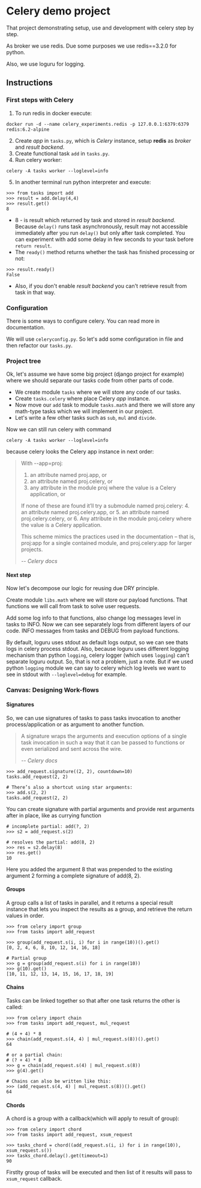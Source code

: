 # Celery demo project

That project demonstrating setup, use and development with celery step by step.

As broker we use redis. Due some purposes we use redis==3.2.0 for python.

Also, we use loguru for logging.

## Instructions


### First steps with Celery

1) To run redis in docker execute:
```shell
docker run -d --name celery_experiments.redis -p 127.0.0.1:6379:6379 redis:6.2-alpine
```
2) Create _app_ in `tasks.py`, which is _Celery_ instance, setup **redis** as _broker_ and
_result backend_.
3) Create functional task `add` in `tasks.py`.
4) Run celery worker:
```shell
celery -A tasks worker --loglevel=info
```
5) In another terminal run python interpreter and execute:
```pycon
>>> from tasks import add
>>> result = add.delay(4,4)
>>> result.get()
8
```
- 8 - is result which returned by task and stored in _result backend_. 
Because `delay()` runs task asynchronously, result may not accessible immediately 
after you run `delay()` but only after task completed. You can experiment with add
some delay in few seconds to your task before `return result`.
- The `ready()` method returns whether the task has finished processing or not:
```pycon
>>> result.ready()
False
```
- Also, if you don't enable _result backend_ you can't retrieve result from task 
in that way.


### Configuration

There is some ways to configure celery. You can read more in documentation.

We will use `celeryconfig.py`. So let's add some configuration in file and then 
refactor our `tasks.py`.


### Project tree

Ok, let's assume we have some big project (django project for example) where we 
should separate our tasks code from other parts of code.
- We create module `tasks` where we will store any code of our tasks.
- Create `tasks.celery` where place Celery _app_ instance.
- Now move our `add` task to module `tasks.math` and there we will store any 
math-type tasks which we will implement in our project.
- Let's write a few other tasks such as `sub`, `mul` and `divide`.

Now we can still run celery with command
```shell
celery -A tasks worker --loglevel=info
```
because celery looks the Celery app instance in next order:

> With --app=proj:
>    1. an attribute named proj.app, or
>    2. an attribute named proj.celery, or
>    3. any attribute in the module proj where the value is a Celery application, or
> 
> If none of these are found it’ll try a submodule named proj.celery:
>    4. an attribute named proj.celery.app, or
>    5. an attribute named proj.celery.celery, or
>    6. Any attribute in the module proj.celery where the value is a Celery application.
> 
> This scheme mimics the practices used in the documentation – that is, proj:app
> for a single contained module, and proj.celery:app for larger projects.
> 
> -- <cite>Celery docs</cite>

#### Next step

Now let's decompose our logic for reusing due DRY principle.

Create module `libs.math` where we will store our payload functions. That 
functions we will call from task to solve user requests.

Add some log info to that functions, also change log messages level in 
tasks to INFO. Now we can see separately logs from different layers of our code.
INFO messages from tasks and DEBUG from payload functions.

By default, loguru uses stdout as default logs output, so we can see thats logs in 
celery process stdout. Also, because loguru uses different logging mechanism than 
python `logging`, celery logger (which uses `logging`) can't separate loguru output.
So, that is not a problem, just a note. But if we used python `logging` module
we can say to celery which log levels we want to see in stdout with 
`--loglevel=debug` for example.

### Canvas: Designing Work-flows
#### Signatures

So, we can use signatures of tasks to pass tasks invocation to  another 
process/application or as argument to another function.

> A signature wraps the arguments and execution options of a single task 
> invocation in such a way that it can be passed to functions or even serialized 
> and sent across the wire.
> 
> -- <cite>Celery docs</cite>

```pycon
>>> add_request.signature((2, 2), countdown=10)
tasks.add_request(2, 2)

# There’s also a shortcut using star arguments:
>>> add.s(2, 2)
tasks.add_request(2, 2)
```

You can create signature with partial arguments and provide rest arguments after
in place, like as currying function

```pycon
# incomplete partial: add(?, 2)
>>> s2 = add_request.s(2)

# resolves the partial: add(8, 2)
>>> res = s2.delay(8)
>>> res.get()
10
```
Here you added the argument 8 that was prepended to the existing argument 2 
forming a complete signature of add(8, 2).

#### Groups

A group calls a list of tasks in parallel, and it returns a special result 
instance that lets you inspect the results as a group, and retrieve the return 
values in order.

```pycon
>>> from celery import group
>>> from tasks import add_request

>>> group(add_request.s(i, i) for i in range(10))().get()
[0, 2, 4, 6, 8, 10, 12, 14, 16, 18]

# Partial group
>>> g = group(add_request.s(i) for i in range(10))
>>> g(10).get()
[10, 11, 12, 13, 14, 15, 16, 17, 18, 19]
```

#### Chains

Tasks can be linked together so that after one task returns the other is called:

```pycon
>>> from celery import chain
>>> from tasks import add_request, mul_request

# (4 + 4) * 8
>>> chain(add_request.s(4, 4) | mul_request.s(8))().get()
64

# or a partial chain:
# (? + 4) * 8
>>> g = chain(add_request.s(4) | mul_request.s(8))
>>> g(4).get()

# Chains can also be written like this:
>>> (add_request.s(4, 4) | mul_request.s(8))().get()
64
```

#### Chords

A chord is a group with a callback(which will apply to result of group):

```pycon
>>> from celery import chord
>>> from tasks import add_request, xsum_request

>>> tasks_chord = chord((add_request.s(i, i) for i in range(10)), xsum_request.s())
>>> tasks_chord.delay().get(timeout=1)
90
```

Firstlty group of tasks will be executed and then list of it results will pass 
to `xsum_request` callback.